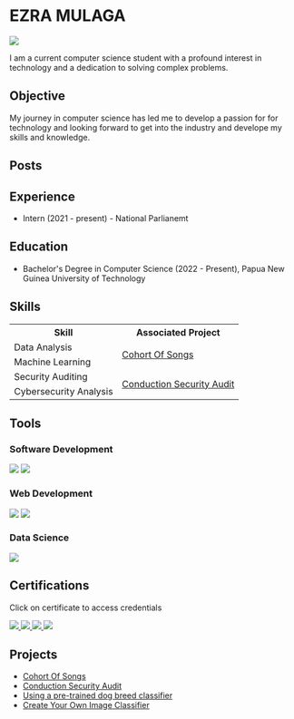 # EZRA MULAGA
<a href="https://www.linkedin.com/in/ezra-mulaga/"><img src="https://img.shields.io/badge/-LinkedIn-0072b1?&style=for-the-badge&logo=linkedin&logoColor=white" /></a>

I am a current computer science student with a profound interest in technology and a dedication to solving complex problems.

## Objective

My journey in computer science has led me to develop a passion for for technology and looking forward to get into the industry and develope my skills and knowledge.

## Posts

## Experience
- Intern (2021 - present) - National Parlianemt
  
## Education
- Bachelor's Degree in Computer Science (2022 - Present), Papua New Guinea University of Technology

  
## Skills

<table>
  <tr>
    <th>Skill</th>
    <th>Associated Project</th>
  </tr>
  <tr>
    <td>Data Analysis</td>
    <td rowspan="2"><a href="https://github.com/EzraMulaga/Cohort-of-Songs">Cohort Of Songs</a></td>
  </tr>
  <tr>
    <td>Machine Learning</td>
  </tr>
  <tr>
    <td>Security Auditing</td>
    <td rowspan="2"><a href="https://github.com/EzraMulaga/Conduction-Security-Audit">Conduction Security Audit</a></td>
  </tr>
  <tr>
    <td>Cybersecurity Analysis</td>
  </tr>
</table>



## Tools

### Software Development
<div>
   <img src="https://img.shields.io/badge/-IntelliJ%20IDEA-000000?style=for-the-badge&logo=IntelliJ%20IDEA&logoColor=white" />
  <img src="https://img.shields.io/badge/-SQL%20Server%20Management%20Studio-CC2927?style=for-the-badge&logo=Microsoft%20SQL%20Server&logoColor=white" />
  


</div>

### Web Development
<div>
  <img src="https://img.shields.io/badge/-Notepad++-90E59A?style=for-the-badge&logo=Notepad%2B%2B&logoColor=white" />
  <img src="https://img.shields.io/badge/-XAMPP-FB7A24?style=for-the-badge&logo=XAMPP&logoColor=white" />
</div>

### Data Science
<div>
   <img src="https://img.shields.io/badge/-Jupyter%20Notebook-F37626?style=for-the-badge&logo=Jupyter&logoColor=white" />
</div>

## Certifications
<a> Click on certificate to access credentials</a>

<div>
<a href="https://certificates.simplicdn.net/share/thumb_4797416.png">
    <img src="https://img.shields.io/badge/-Simplilearn%20Machine%20Learning%20Advanced%20Certification%20Training-0096FF?style=for-the-badge&logo=Simplilearn&logoColor=white" />
</a>

<a href="https://skillshop.exceedlms.com/student/award/sdHJz6YDSWarvBJkUa7BTJEW">
    <img src="https://img.shields.io/badge/-Google%20Fundamentals%20of%20Digital%20Marketing-4285F4?style=for-the-badge&logo=Google&logoColor=white" />
</a>
<a href="https://www.coursera.org/account/accomplishments/specialization/AI4IQ8STTV7V">
    <img src="https://img.shields.io/badge/-Google%20Cybersecurity-4285F4?style=for-the-badge&logo=Google&logoColor=white" />
</a>

<a href="https://www.udacity.com/certificate/e/a9377120-2dce-11ef-9287-b36a45645989">
    <img src="https://img.shields.io/badge/-Udacity%20AI%20Programming%20in%20Python-02b3e4?style=for-the-badge&logo=Udacity&logoColor=white" />
</a>






</div>

## Projects
-  <a href="https://github.com/EzraMulaga/Cohort-of-Songs">Cohort Of Songs</a>
-  <a href="https://github.com/EzraMulaga/Conduction-Security-Audit">Conduction Security Audit</a>
-  <a href="https://github.com/EzraMulaga/Using-a-Pre-trained-Image-Classifier-to-Identify-Dog-Breeds">Using a pre-trained dog breed classifier</a>
- <a href="https://github.com/EzraMulaga/Create-Your-Own-Image-Classifier">Create Your Own Image Classifier</a>

